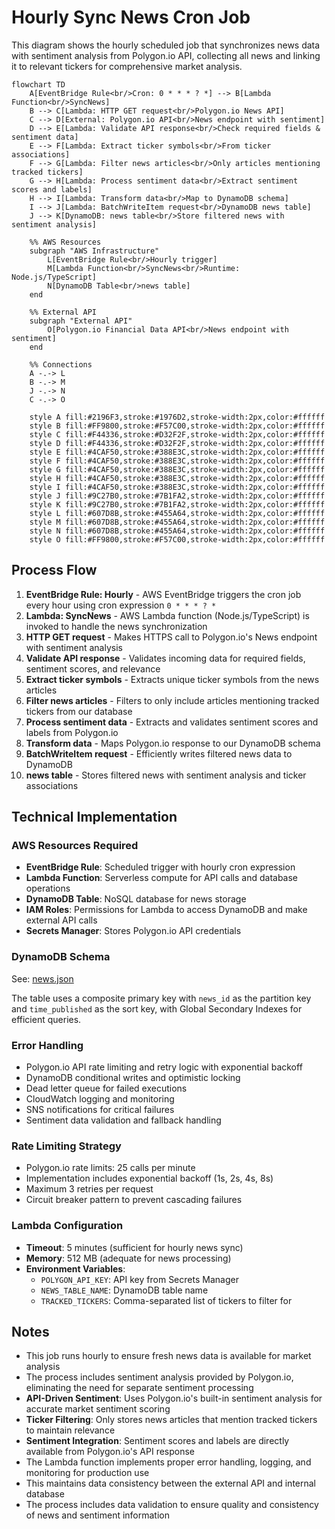 # Hourly Sync News Cron Job

This diagram shows the hourly scheduled job that synchronizes news data with sentiment analysis from Polygon.io API, collecting all news and linking it to relevant tickers for comprehensive market analysis.

```mermaid
flowchart TD
    A[EventBridge Rule<br/>Cron: 0 * * * ? *] --> B[Lambda Function<br/>SyncNews]
    B --> C[Lambda: HTTP GET request<br/>Polygon.io News API]
    C --> D[External: Polygon.io API<br/>News endpoint with sentiment]
    D --> E[Lambda: Validate API response<br/>Check required fields & sentiment data]
    E --> F[Lambda: Extract ticker symbols<br/>From ticker associations]
    F --> G[Lambda: Filter news articles<br/>Only articles mentioning tracked tickers]
    G --> H[Lambda: Process sentiment data<br/>Extract sentiment scores and labels]
    H --> I[Lambda: Transform data<br/>Map to DynamoDB schema]
    I --> J[Lambda: BatchWriteItem request<br/>DynamoDB news table]
    J --> K[DynamoDB: news table<br/>Store filtered news with sentiment analysis]
    
    %% AWS Resources
    subgraph "AWS Infrastructure"
        L[EventBridge Rule<br/>Hourly trigger]
        M[Lambda Function<br/>SyncNews<br/>Runtime: Node.js/TypeScript]
        N[DynamoDB Table<br/>news table]
    end
    
    %% External API
    subgraph "External API"
        O[Polygon.io Financial Data API<br/>News endpoint with sentiment]
    end
    
    %% Connections
    A -.-> L
    B -.-> M
    J -.-> N
    C -.-> O
    
    style A fill:#2196F3,stroke:#1976D2,stroke-width:2px,color:#ffffff
    style B fill:#FF9800,stroke:#F57C00,stroke-width:2px,color:#ffffff
    style C fill:#F44336,stroke:#D32F2F,stroke-width:2px,color:#ffffff
    style D fill:#F44336,stroke:#D32F2F,stroke-width:2px,color:#ffffff
    style E fill:#4CAF50,stroke:#388E3C,stroke-width:2px,color:#ffffff
    style F fill:#4CAF50,stroke:#388E3C,stroke-width:2px,color:#ffffff
    style G fill:#4CAF50,stroke:#388E3C,stroke-width:2px,color:#ffffff
    style H fill:#4CAF50,stroke:#388E3C,stroke-width:2px,color:#ffffff
    style I fill:#4CAF50,stroke:#388E3C,stroke-width:2px,color:#ffffff
    style J fill:#9C27B0,stroke:#7B1FA2,stroke-width:2px,color:#ffffff
    style K fill:#9C27B0,stroke:#7B1FA2,stroke-width:2px,color:#ffffff
    style L fill:#607D8B,stroke:#455A64,stroke-width:2px,color:#ffffff
    style M fill:#607D8B,stroke:#455A64,stroke-width:2px,color:#ffffff
    style N fill:#607D8B,stroke:#455A64,stroke-width:2px,color:#ffffff
    style O fill:#FF9800,stroke:#F57C00,stroke-width:2px,color:#ffffff
```

## Process Flow

1. **EventBridge Rule: Hourly** - AWS EventBridge triggers the cron job every hour using cron expression `0 * * * ? *`
2. **Lambda: SyncNews** - AWS Lambda function (Node.js/TypeScript) is invoked to handle the news synchronization
3. **HTTP GET request** - Makes HTTPS call to Polygon.io's News endpoint with sentiment analysis
4. **Validate API response** - Validates incoming data for required fields, sentiment scores, and relevance
5. **Extract ticker symbols** - Extracts unique ticker symbols from the news articles
6. **Filter news articles** - Filters to only include articles mentioning tracked tickers from our database
7. **Process sentiment data** - Extracts and validates sentiment scores and labels from Polygon.io
8. **Transform data** - Maps Polygon.io response to our DynamoDB schema
9. **BatchWriteItem request** - Efficiently writes filtered news data to DynamoDB
10. **news table** - Stores filtered news with sentiment analysis and ticker associations

## Technical Implementation

### AWS Resources Required
- **EventBridge Rule**: Scheduled trigger with hourly cron expression
- **Lambda Function**: Serverless compute for API calls and database operations
- **DynamoDB Table**: NoSQL database for news storage
- **IAM Roles**: Permissions for Lambda to access DynamoDB and make external API calls
- **Secrets Manager**: Stores Polygon.io API credentials

### DynamoDB Schema
See: [news.json](../../models/dynamodb/news.json)

The table uses a composite primary key with `news_id` as the partition key and `time_published` as the sort key, with Global Secondary Indexes for efficient queries.

### Error Handling
- Polygon.io API rate limiting and retry logic with exponential backoff
- DynamoDB conditional writes and optimistic locking
- Dead letter queue for failed executions
- CloudWatch logging and monitoring
- SNS notifications for critical failures
- Sentiment data validation and fallback handling

### Rate Limiting Strategy
- Polygon.io rate limits: 25 calls per minute
- Implementation includes exponential backoff (1s, 2s, 4s, 8s)
- Maximum 3 retries per request
- Circuit breaker pattern to prevent cascading failures

### Lambda Configuration
- **Timeout**: 5 minutes (sufficient for hourly news sync)
- **Memory**: 512 MB (adequate for news processing)
- **Environment Variables**: 
  - `POLYGON_API_KEY`: API key from Secrets Manager
  - `NEWS_TABLE_NAME`: DynamoDB table name
  - `TRACKED_TICKERS`: Comma-separated list of tickers to filter for

## Notes

- This job runs hourly to ensure fresh news data is available for market analysis
- The process includes sentiment analysis provided by Polygon.io, eliminating the need for separate sentiment processing
- **API-Driven Sentiment**: Uses Polygon.io's built-in sentiment analysis for accurate market sentiment scoring
- **Ticker Filtering**: Only stores news articles that mention tracked tickers to maintain relevance
- **Sentiment Integration**: Sentiment scores and labels are directly available from Polygon.io's API response
- The Lambda function implements proper error handling, logging, and monitoring for production use
- This maintains data consistency between the external API and internal database
- The process includes data validation to ensure quality and consistency of news and sentiment information 